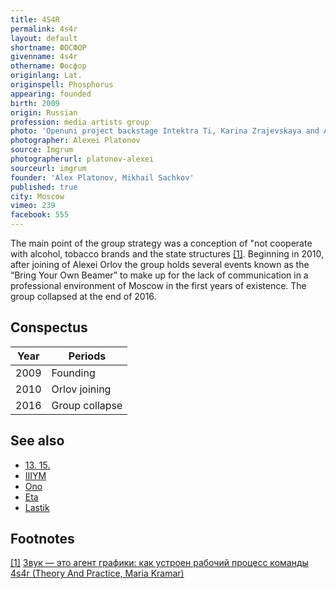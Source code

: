 ```yaml
---
title: 4S4R
permalink: 4s4r
layout: default
shortname: ФОСФОР
givenname: 4s4r
othername: Фосфор
originlang: Lat.
originspell: Phosphorus
appearing: founded
birth: 2009
origin: Russian
profession: media artists group
photo: 'Openuni project backstage Intektra Ti, Karina Zrajevskaya and Alexei Orlov'
photographer: Alexei Platonov
source: Imgrum
photographerurl: platonov-alexei
sourceurl: imgrum
founder: 'Alex Platonov, Mikhail Sachkov'
published: true
city: Moscow
vimeo: 239
facebook: 555
---
```


The main point of the group strategy was a conception of "not cooperate with alcohol, tobacco brands and the state structures <span id="a1">[\[1\]](#f1)</span>. Beginning in 2010, after joining of Alexei Orlov the group holds several events known as the “Bring Your Own Beamer” to make up for the lack of communication in a professional environment of Moscow in the first years of existence. The group collapsed at the end of 2016.

## Conspectus

|Year|Periods|
|----|-----|
|2009|Founding|
|2010|Orlov joining|
|2016|Group collapse|

## See also

+ [13. 15.](13-15)
+ [IIIYM](iiiym)
+ [Ono](ono)
+ [Eta](eta)
+ [Lastik](lastik)

## Footnotes

[[1]](#a1) <span id="f1"></span> [Звук — это агент графики: как устроен рабочий процесс команды 4s4r (Theory And Practice, Maria Kramar)](https://special.theoryandpractice.ru/4s4r)
